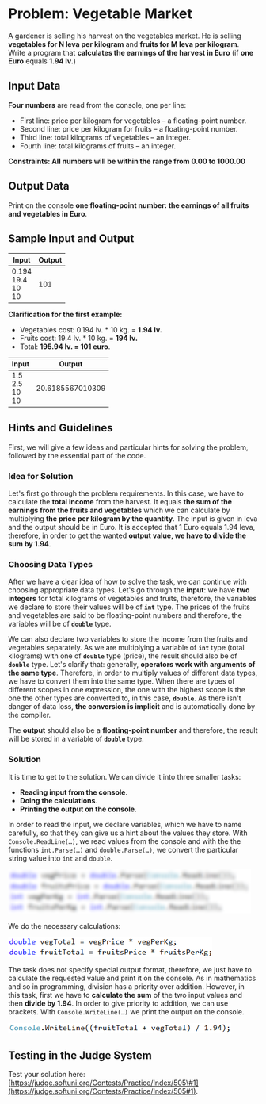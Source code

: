 # Problem: Vegetable Market

A gardener is selling his harvest on the vegetables market. He is selling **vegetables for N leva per kilogram** and **fruits for M leva per kilogram**. Write a program that **calculates the earnings of the harvest in Euro** (if **one Euro** equals **1.94 lv.**)

## Input Data

**Four numbers** are read from the console, one per line: 
* First line: price per kilogram for vegetables – a floating-point number.
* Second line: price per kilogram for fruits – a floating-point number.
* Third line: total kilograms of vegetables – an integer.
* Fourth line: total kilograms of fruits – an integer. 

**Constraints: All numbers will be within the range from 0.00 to 1000.00**

## Output Data

Print on the console **one floating-point number: the earnings of all fruits and vegetables in Euro**.

## Sample Input and Output

| Input   | Output  |
|-----------|----------|
|0.194<br>19.4<br>10<br>10|101 | 

**Clarification for the first example:**

* Vegetables cost: 0.194 lv. \* 10 kg. = **1.94 lv.**
* Fruits cost: 19.4 lv. \* 10 kg.  = **194 lv.**
* Total: **195.94 lv. = 101 euro**. 

| Input    | Output      |
|-----------|----------------|
|1.5<br>2.5<br>10<br>10|20.6185567010309| 

## Hints and Guidelines

First, we will give a few ideas and particular hints for solving the problem, followed by the essential part of the code.  

### Idea for Solution

Let's first go through the problem requirements. In this case, we have to calculate the **total income** from the harvest. It equals **the sum of the earnings from the fruits and vegetables** which we can calculate by multiplying **the price per kilogram by the quantity**. The input is given in leva and the output should be in Euro. It is accepted that 1 Euro equals 1.94 leva, therefore, in order to get the wanted **output value, we have to divide the sum by 1.94**.

### Choosing Data Types

After we have a clear idea of how to solve the task, we can continue with choosing appropriate data types. Let's go through the **input**: we have **two integers** for total kilograms of vegetables and fruits, therefore, the variables we declare to store their values will be of **`int`** type. The prices of the fruits and vegetables are said to be floating-point numbers and therefore, the variables will be of **`double`** type.

We can also declare two variables to store the income from the fruits and vegetables separately. As we are multiplying a variable of **`int`** type (total kilograms) with one of **`double`** type (price), the result should also be of **`double`** type. Let's clarify that: generally, **operators work with arguments of the same type**. Therefore, in order to multiply values of different data types, we have to convert them into the same type. When there are types of different scopes in one expression, the one with the highest scope is the one the other types are converted to, in this case, **`double`**. As there isn't danger of data loss, **the conversion is implicit** and is automatically done by the compiler. 

The **output** should also be a **floating-point number** and therefore, the result will be stored in a variable of **`double`** type.

### Solution

It is time to get to the solution. We can divide it into three smaller tasks:

* **Reading input from the console**.
* **Doing the calculations**.
* **Printing the output on the console**.

In order to read the input, we declare variables, which we have to name carefully, so that they can give us a hint about the values they store. With `Console.ReadLine(…)`, we read values from the console and with the the functions `int.Parse(…)` and `double.Parse(…)`, we convert the particular string value into `int` and `double`.

![](/assets/chapter-2-2-images/02.Vegetable-market-01.png)

We do the necessary calculations:

![](/assets/chapter-2-2-images/02.Vegetable-market-02.png)

The task does not specify special output format, therefore, we just have to calculate the requested value and print it on the console. As in mathematics and so in programming, division has a priority over addition. However, in this task, first we have to **calculate the sum** of the two input values and then **divide by 1.94**. In order to give priority to addition, we can use brackets. With `Console.WriteLine(…)` we print the output on the console.

![](/assets/chapter-2-2-images/02.Vegetable-market-03.png)

## Testing in the Judge System

Test your solution here: [https://judge.softuni.org/Contests/Practice/Index/505\#1](https://judge.softuni.org/Contests/Practice/Index/505#1).
